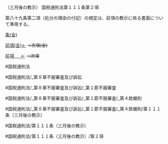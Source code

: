 （三月後の教示）
国税通則法第１１１条第２項

第八十九条第二項（処分の理由の付記）の規定は、前項の教示に係る書面について準用する。

[条(全)](国税通則法＿＿＿＿＿第１１１条_.md)

[前項(全)←](国税通則法＿＿＿＿＿第１１１条第１項_.md)  ~~→次項(全)~~

[前項 　 ←](国税通則法＿＿＿＿＿第１１１条第１項.md)  ~~→次項~~



#国税通則法

#国税通則法/_第８章不服審査及び訴訟

#国税通則法/_第８章不服審査及び訴訟/_第１節不服審査

#国税通則法/_第８章不服審査及び訴訟/_第１節不服審査/_第４款雑則

#国税通則法/_第８章不服審査及び訴訟/_第１節不服審査/_第４款雑則/第１１１条（三月後の教示）

#国税通則法/第１１１条（三月後の教示）

#国税通則法/第１１１条（三月後の教示）/第２項

